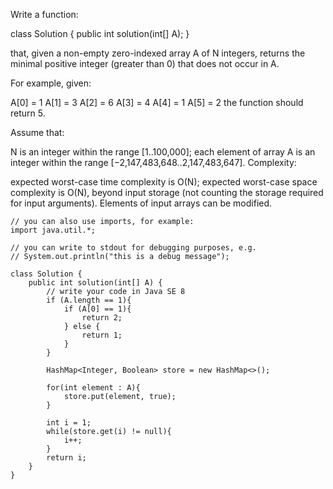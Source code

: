 Write a function:

class Solution { public int solution(int[] A); }

that, given a non-empty zero-indexed array A of N integers, returns the minimal positive integer (greater than 0) that does not occur in A.

For example, given:

  A[0] = 1
  A[1] = 3
  A[2] = 6
  A[3] = 4
  A[4] = 1
  A[5] = 2
the function should return 5.

Assume that:

N is an integer within the range [1..100,000];
each element of array A is an integer within the range [−2,147,483,648..2,147,483,647].
Complexity:

expected worst-case time complexity is O(N);
expected worst-case space complexity is O(N), beyond input storage (not counting the storage required for input arguments).
Elements of input arrays can be modified.

```
// you can also use imports, for example:
import java.util.*;

// you can write to stdout for debugging purposes, e.g.
// System.out.println("this is a debug message");

class Solution {
    public int solution(int[] A) {
        // write your code in Java SE 8
        if (A.length == 1){
            if (A[0] == 1){
                return 2;
            } else {
                return 1;    
            }
        }
        
        HashMap<Integer, Boolean> store = new HashMap<>();
        
        for(int element : A){
            store.put(element, true);    
        }
        
        int i = 1;
        while(store.get(i) != null){
            i++;
        }
        return i;    
    }
}
```